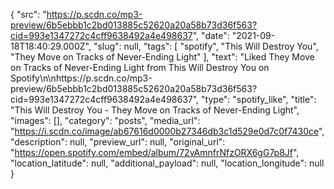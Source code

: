 {
  "src": "https://p.scdn.co/mp3-preview/6b5ebbb1c2bd013885c52620a20a58b73d36f563?cid=993e1347272c4cff9638492a4e498637",
  "date": "2021-09-18T18:40:29.000Z",
  "slug": null,
  "tags": [
    "spotify",
    "This Will Destroy You",
    "They Move on Tracks of Never-Ending Light"
  ],
  "text": "Liked They Move on Tracks of Never-Ending Light from This Will Destroy You on Spotify\n\nhttps://p.scdn.co/mp3-preview/6b5ebbb1c2bd013885c52620a20a58b73d36f563?cid=993e1347272c4cff9638492a4e498637",
  "type": "spotify_like",
  "title": "This Will Destroy You - They Move on Tracks of Never-Ending Light",
  "images": [],
  "category": "posts",
  "media_url": "https://i.scdn.co/image/ab67616d0000b27346db3c1d529e0d7c0f7430ce",
  "description": null,
  "preview_url": null,
  "original_url": "https://open.spotify.com/embed/album/72vAmnfrNfzORX6gG7p8Jf",
  "location_latitude": null,
  "additional_payload": null,
  "location_longitude": null
}